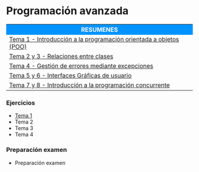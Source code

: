 # Programación avanzada

<table>  
	<tr style="background-color: rgb(0, 147, 255);">
    	<th width="60%" style="color:#FFFFFF">RESUMENES</th>
	</tr>   
    <tr>
		<td><a href="2-Curso/Segundo_cuatrimestre/Programacion_avanzada/Resumenes/Tema_1.html">Tema 1 - Introducción a la programación orientada a objetos (POO)</a></td>
    </tr>
    <tr>    
		<td><a href="2-Curso/Segundo_cuatrimestre/Programacion_avanzada/Resumenes/Tema_2-3.html">Tema 2 y 3 - Relaciones entre clases</a></td>
    </tr>    
    <tr>    
		<td><a href="2-Curso/Segundo_cuatrimestre/Programacion_avanzada/Resumenes/Tema_4.html">Tema 4 - Gestión de errores mediante excepciones</a></td>
    </tr>    
    <tr>    
		<td><a href="2-Curso/Segundo_cuatrimestre/Programacion_avanzada/Resumenes/Tema_5-6.html">Tema 5 y 6 - Interfaces Gráficas de usuario</a></td>
    </tr>    
    <tr>    
		<td><a href="2-Curso/Segundo_cuatrimestre/Programacion_avanzada/Resumenes/Tema_7-8.html">Tema 7 y 8 - Introducción a la programación concurrente</a></td>
	</tr>
</table> 





### Ejercicios

- [Tema 1](https://github.com/JMPinillos/JMPinillos.github.io/blob/main/RESUMENES_INGENIERIA-INFORMATICA/2-Curso/Segundo%20cuatrimestre/Programaci%C3%B3n%20avanzada/Ejercicios/Tema%201.html)
- Tema 2
- Tema 3
- Tema 4



### Preparación examen

- Preparación examen
